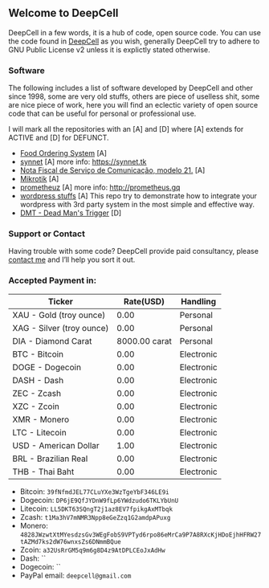 ## Welcome to DeepCell

DeepCell in a few words, it is a hub of code, open source code.
You can use the code found in [DeepCell](https://deepcell.cf) as you wish, generally DeepCell try to adhere to GNU Public License v2 unless it is explictly stated otherwise.


### Software

The following includes a list of software developed by DeepCell and other since 1998, some are very old stuffs, others are piece of uselless shit, some are nice piece of work, here you will find an eclectic variety of open source code that can be useful for personal or professional use.

I will mark all the repositories with an [A] and [D] where [A] extends for ACTIVE and [D] for DEFUNCT.

- [Food Ordering System](https://github.com/deepcell/Food-Ordering-System) [A]
- [synnet](https://github.com/deepcell/synnet) [A] more info: https://synnet.tk
- [Nota Fiscal de Serviço de Comunicação, modelo 21.](https://github.com/deepcell/Nfsc21) [A]
- [Mikrotik](https://github.com/deepcell/Mikrotik) [A]
- [prometheuz](https://github.com/deepcell/prometheuz) [A] more info: http://prometheus.gq
- [wordpress stuffs](https://github.com/deepcell/wordpress-stuff) [A] This repo try to demonstrate how to integrate your wordpress with 3rd party system in the most simple and effective way.
- [DMT - Dead Man's Trigger](https://github.com/deepcell/DMT) [D]


### Support or Contact

Having trouble with some code? DeepCell provide paid consultancy, please [contact me](mail:deepcell@gmail.com) and I’ll help you sort it out.


### Accepted Payment in:

|Ticker|Rate(USD)|Handling|
|---|---|---|
|XAU - Gold (troy ounce)|0.00|Personal|
|XAG - Silver (troy ounce)|0.00|Personal|
|DIA - Diamond Carat|8000.00 carat|Personal|
|BTC - Bitcoin|0.00|Electronic|
|DOGE - Dogecoin|0.00|Electronic|
|DASH - Dash|0.00|Electronic|
|ZEC - Zcash|0.00|Electronic|
|XZC - Zcoin|0.00|Electronic|
|XMR - Monero|0.00|Electronic|
|LTC - Litecoin|0.00|Electronic|
|USD - American Dollar|1.00|Electronic|
|BRL - Brazilian Real|0.00|Electronic|
|THB - Thai Baht|0.00|Electronic|

- Bitcoin: `39fNfmdJEL77CLuYXe3WzTgeYbF346LE9i`
- Dogecoin: `DP6jE9QfJYDnW9fLp6YWdzudo6TKLYbUnU`
- Litecoin: `LL5DKT63SQngT2j1az8EV7fpikgAxMTbqk`
- Zcash: `t1Ma3hV7mNMR3Npp8eGeZzq1G2amdpAPuxg`
- Monero: `4828JWzwtXtMYesdzsGv3WEgFobS9VPTyd6rpo86eMrCa9P7A8RXcKjHDoEjhHFRW27tAZMd7ks2dW76wnxsZs6DNmmBQue`
- Zcoin: `a32UsRrGM5q9m6g8D4z9AtDPLCEoJxAdHw`
- Dash: ``
- Dogecoin: ``
- PayPal email: `deepcell@gmail.com`



<script src="https://code.jquery.com/jquery-3.2.1.min.js"\ ></script>

<script src="/exchange-table.js"\ ></script>

<div id="show-data"></div>
